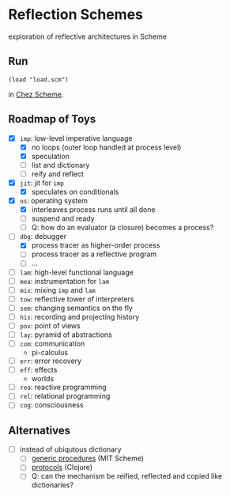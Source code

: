 # Reflection Schemes

exploration of reflective architectures in Scheme

## Run

`(load "load.scm")`

in [Chez Scheme](http://cisco.github.io/ChezScheme/).

## Roadmap of Toys

- [x] `imp`: low-level imperative language
  - [x] no loops (outer loop handled at process level)
  - [x] speculation
  - [ ] list and dictionary
  - [ ] reify and reflect
- [x] `jit`: jit for `imp`
  - [x] speculates on conditionals
- [x] `os`: operating system
  - [x] interleaves process runs until all done
  - [ ] suspend and ready
  - [ ] Q: how do an evaluator (a closure) becomes a process?
- [ ] `dbg`: debugger
  - [x] process tracer as higher-order process
  - [ ] process tracer as a reflective program
  - [ ] ...
- [ ] `lam`: high-level functional language
- [ ] `mea`: instrumentation for `lam`
- [ ] `mix`: mixing `imp` and `lam`
- [ ] `tow`: reflective tower of interpreters
- [ ] `sem`: changing semantics on the fly
- [ ] `his`: recording and projecting history
- [ ] `pov`: point of views
- [ ] `lay`: pyramid of abstractions
- [ ] `com`: communication
  - pi-calculus
- [ ] `err`: error recovery
- [ ] `eff`: effects
  - worlds
- [ ] `rea`: reactive programming
- [ ] `rel`: relational programming
- [ ] `cog`: consciousness

## Alternatives

- [ ] instead of ubiqutous dictionary
  - [ ] [generic procedures](https://www.gnu.org/software/mit-scheme/documentation/mit-scheme-sos/Generic-Procedures.html#Generic-Procedures) (MIT Scheme)
  - [ ] [protocols](https://clojure.org/reference/protocols) (Clojure)
  - [ ] Q: can the mechanism be reified, reflected and copied like dictionaries?
